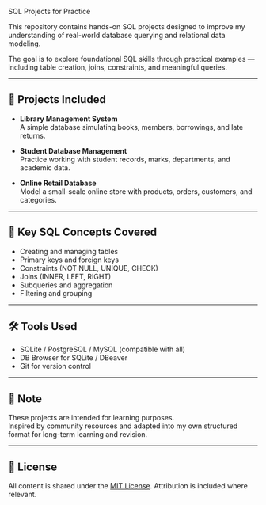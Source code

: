  SQL Projects for Practice

This repository contains hands-on SQL projects designed to improve my understanding of real-world database querying and relational data modeling.

The goal is to explore foundational SQL skills through practical examples — including table creation, joins, constraints, and meaningful queries.

---

## 📁 Projects Included

- **Library Management System**  
  A simple database simulating books, members, borrowings, and late returns.

- **Student Database Management**  
  Practice working with student records, marks, departments, and academic data.

- **Online Retail Database**  
  Model a small-scale online store with products, orders, customers, and categories.

---

## 🔧 Key SQL Concepts Covered

- Creating and managing tables
- Primary keys and foreign keys
- Constraints (NOT NULL, UNIQUE, CHECK)
- Joins (INNER, LEFT, RIGHT)
- Subqueries and aggregation
- Filtering and grouping

---

## 🛠 Tools Used

- SQLite / PostgreSQL / MySQL (compatible with all)
- DB Browser for SQLite / DBeaver
- Git for version control

---

## 📌 Note

These projects are intended for learning purposes.  
Inspired by community resources and adapted into my own structured format for long-term learning and revision.

---

## 📄 License

All content is shared under the [MIT License](LICENSE). Attribution is included where relevant.

